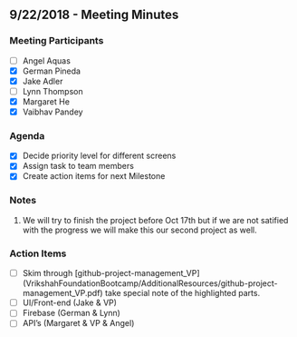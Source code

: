 ## 9/22/2018 - Meeting Minutes

### Meeting Participants
- [ ] Angel Aquas
- [x] German Pineda
- [x] Jake Adler
- [ ] Lynn Thompson
- [x] Margaret He
- [x] Vaibhav Pandey

### Agenda
- [x] Decide priority level for different screens
- [x] Assign task to team members
- [x] Create action items for next Milestone

### Notes
1. We will try to finish the project before Oct 17th but if we are not satified with the progress we will make this our second project as well.

### Action Items
- [ ] Skim through [github-project-management_VP]
(VrikshahFoundationBootcamp/AdditionalResources/github-project-management_VP.pdf) take special note of the highlighted parts.    
- [ ] UI/Front-end (Jake & VP)
- [ ] Firebase (German & Lynn)
- [ ] API’s (Margaret & VP & Angel)
